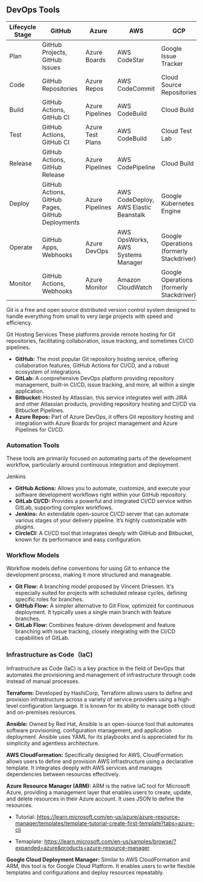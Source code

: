 ## DevOps Tools

| Lifecycle Stage | GitHub                                           | Azure            | AWS                                   | GCP                                      | Other                           |
|-----------------|--------------------------------------------------|------------------|---------------------------------------|------------------------------------------|---------------------------------|
| Plan            | GitHub Projects, GitHub Issues                   | Azure Boards     | AWS CodeStar                          | Google Issue Tracker                     | Jira, Confluence, Trello, Asana |
| Code            | GitHub Repositories                              | Azure Repos      | AWS CodeCommit                        | Cloud Source Repositories                | GitHub, GitLab, Bitbucket       |
| Build           | GitHub Actions, GitHub CI                        | Azure Pipelines  | AWS CodeBuild                         | Cloud Build                              | Jenkins, Maven, Gradle          |
| Test            | GitHub Actions, GitHub CI                        | Azure Test Plans | AWS CodeBuild                         | Cloud Test Lab                           | Selenium, JUnit, TestNG         |
| Release         | GitHub Actions, GitHub Release                   | Azure Pipelines  | AWS CodePipeline                      | Cloud Build                              | Jenkins, GitLab CI, Bamboo      |
| Deploy          | GitHub Actions, GitHub Pages, GitHub Deployments | Azure Pipelines  | AWS CodeDeploy, AWS Elastic Beanstalk | Google Kubernetes Engine                 | Ansible, Docker, Kubernetes     |
| Operate         | GitHub Apps, Webhooks                            | Azure DevOps     | AWS OpsWorks, AWS Systems Manager     | Google Operations (formerly Stackdriver) | Nagios, Grafana, Prometheus     |
| Monitor         | GitHub Actions, Webhooks                         | Azure Monitor    | Amazon CloudWatch                     | Google Operations (formerly Stackdriver) | Splunk, New Relic, Datadog      |

Git is a free and open source distributed version control system designed to handle everything from small to very large projects with speed and efficiency.

Git Hosting Services
These platforms provide remote hosting for Git repositories, facilitating collaboration, issue tracking, and sometimes CI/CD pipelines.

- **GitHub:** The most popular Git repository hosting service, offering collaboration features, GitHub Actions for CI/CD, and a robust ecosystem of integrations.
- **GitLab:** A comprehensive DevOps platform providing repository management, built-in CI/CD, issue tracking, and more, all within a single application.
- **Bitbucket:** Hosted by Atlassian, this service integrates well with JIRA and other Atlassian products, providing repository hosting and CI/CD via Bitbucket Pipelines.
- **Azure Repos:** Part of Azure DevOps, it offers Git repository hosting and integration with Azure Boards for project management and Azure Pipelines for CI/CD.


### Automation Tools
These tools are primarily focused on automating parts of the development workflow, particularly around continuous integration and deployment.

Jenkins
- **GitHub Actions:** Allows you to automate, customize, and execute your software development workflows right within your GitHub repository.
- **GitLab CI/CD:** Provides a powerful and integrated CI/CD service within GitLab, supporting complex workflows.
- **Jenkins:** An extendable open-source CI/CD server that can automate various stages of your delivery pipeline. It’s highly customizable with plugins.
- **CircleCI:** A CI/CD tool that integrates deeply with GitHub and Bitbucket, known for its performance and easy configuration.

### Workflow Models
Workflow models define conventions for using Git to enhance the development process, making it more structured and manageable.
- **Git Flow:** A branching model proposed by Vincent Driessen. It's especially suited for projects with scheduled release cycles, defining specific roles for branches.
- **GitHub Flow:** A simpler alternative to Git Flow, optimized for continuous deployment. It typically uses a single main branch with feature branches.
- **GitLab Flow:** Combines feature-driven development and feature branching with issue tracking, closely integrating with the CI/CD capabilities of GitLab.



### Infrastructure as Code（IaC)

Infrastructure as Code (IaC) is a key practice in the field of DevOps that automates the provisioning and management of infrastructure through code instead of manual processes. 


**Terraform:** Developed by HashiCorp, Terraform allows users to define and provision infrastructure across a variety of service providers using a high-level configuration language. It is known for its ability to manage both cloud and on-premises resources.

**Ansible:** Owned by Red Hat, Ansible is an open-source tool that automates software provisioning, configuration management, and application deployment. Ansible uses YAML for its playbooks and is appreciated for its simplicity and agentless architecture.

**AWS CloudFormation:** Specifically designed for AWS, CloudFormation allows users to define and provision AWS infrastructure using a declarative template. It integrates deeply with AWS services and manages dependencies between resources effectively.

**Azure Resource Manager (ARM):** ARM is the native IaC tool for Microsoft Azure, providing a management layer that enables users to create, update, and delete resources in their Azure account. It uses JSON to define the resources.

- Tutorial: https://learn.microsoft.com/en-us/azure/azure-resource-manager/templates/template-tutorial-create-first-template?tabs=azure-cli

- Temaplate: https://learn.microsoft.com/en-us/samples/browse/?expanded=azure&products=azure-resource-manager

**Google Cloud Deployment Manager:** Similar to AWS CloudFormation and ARM, this tool is for Google Cloud Platform. It enables users to write flexible templates and configurations and deploy resources repeatably.
